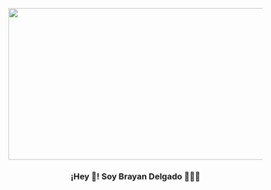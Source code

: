 <p align="center" width="1000">
   <img align="center" width="700" height=300 src="https://github.com/br3y3n/br3y3n/assets/124065150/681e2ab1-cf6e-44c8-a6a4-5c5fa30fb96f" />
</p>

   <h3 align="center">¡Hey 👋! Soy Brayan Delgado 👨🏻‍💻</h3>
